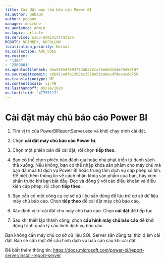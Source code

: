 ```yaml
---
title: Cài đặt máy chủ báo cáo Power BI
ms.author: pebaum
author: pebaum
manager: mnirkhe
ms.audience: Admin
ms.topic: article
ms.service: o365-administration
ROBOTS: NOINDEX, NOFOLLOW
localization_priority: Normal
ms.collection: Adm_O365
ms.custom:
- "1304"
- "2500001"
ms.openlocfilehash: 3ea596547093773ab872ca34e8dd3a4e49e59fd7
ms.sourcegitcommit: c6692ce0fa1358ec3529e59ca0ecdfdea4cdc759
ms.translationtype: MT
ms.contentlocale: vi-VN
ms.lasthandoff: 09/14/2020
ms.locfileid: "47755117"
---
```

# <a name="install-power-bi-report-server"></a>Cài đặt máy chủ báo cáo Power BI

1. Tìm vị trí của PowerBIReportServer.exe và khởi chạy trình cài đặt.

2. Chọn **cài đặt máy chủ báo cáo Power bi**.

3. Chọn một phiên bản để cài đặt, rồi chọn **tiếp theo**.

4. Bạn có thể chọn phiên bản đánh giá hoặc nhà phát triển từ danh sách thả xuống.  Nếu không, bạn có thể nhập khóa sản phẩm cho máy chủ mà bạn đã mua từ dịch vụ Power BI hoặc trung tâm dịch vụ cấp phép số lớn. Để biết thêm thông tin về cách nhận khóa sản phẩm của bạn, hãy xem phần trước khi bạn bắt đầu. Đọc và đồng ý với các điều khoản và điều kiện cấp phép, rồi chọn **tiếp theo**.

5. Bạn cần có một công cụ cơ sở dữ liệu sẵn dùng để lưu trữ cơ sở dữ liệu máy chủ báo cáo. Chọn **tiếp theo** để cài đặt máy chủ báo cáo.

6. Xác định vị trí cài đặt cho máy chủ báo cáo. Chọn **cài đặt** để tiếp tục.

7. Sau khi thiết lập thành công, chọn **cấu hình máy chủ báo cáo** để khởi động trình quản lý cấu hình dịch vụ báo cáo.

Bạn không cần máy chủ cơ sở dữ liệu SQL Server sẵn dùng tại thời điểm cài đặt. Bạn sẽ cần một để cấu hình dịch vụ báo cáo sau khi cài đặt.

Để biết thêm thông tin: https://docs.microsoft.com/power-bi/report-server/install-report-server
